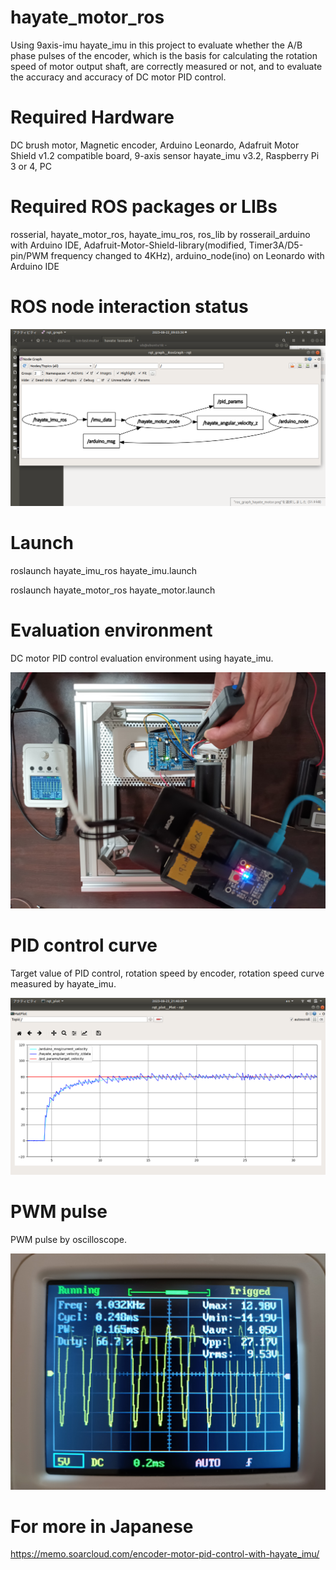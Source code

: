 # hayate_motor_ros

Using 9axis-imu hayate_imu in this project to evaluate whether the A/B phase pulses of the encoder, which is the basis for calculating the rotation speed of motor output 
shaft, are correctly measured or not, and to evaluate the accuracy and accuracy of DC motor PID control.

# Required Hardware

DC brush motor, Magnetic encoder, Arduino Leonardo, Adafruit Motor Shield v1.2 compatible board, 9-axis sensor hayate_imu v3.2, Raspberry Pi 3 or 4, PC

# Required ROS packages or LIBs

rosserial, hayate_motor_ros, hayate_imu_ros, ros_lib by rosserail_arduino with Arduino IDE, Adafruit-Motor-Shield-library(modified, Timer3A/D5-pin/PWM frequency changed to 4KHz), arduino_node(ino) on Leonardo with Arduino IDE

# ROS node interaction status

<img src="https://github.com/soarbear/hayate_motor_ros/blob/master/rqt_graph_hayate_motor.png" alt="hayate_motor_ros ROS node interaction status" title="hayate_motor_ros ROS node interaction status" />

# Launch

roslaunch hayate_imu_ros hayate_imu.launch

roslaunch hayate_motor_ros hayate_motor.launch

# Evaluation environment

DC motor PID control evaluation environment using hayate_imu.

<img src="https://github.com/soarbear/hayate_motor_ros/blob/master/motor_pid_control_evaluation_environment.jpg" alt="motor_pid_control_evaluation_environment" title="motor_pid_control_evaluation_environment" />

# PID control curve

Target value of PID control, rotation speed by encoder, rotation speed curve measured by hayate_imu.

<img src="https://github.com/soarbear/hayate_motor_ros/blob/master/pid_anguler_velocity_by_hayate_imu_encoder_counter.png" alt="pid_anguler_velocity_by_hayate_imu_encoder_counter" title="pid_anguler_velocity_by_hayate_imu_encoder_counter" />

# PWM pulse

PWM pulse by oscilloscope.

<img src="https://github.com/soarbear/hayate_motor_ros/blob/master/pid_pwm_wave_by_oscilloscope.jpg" alt="pid_pwm_wave_by_oscilloscope" title="pid_pwm_wave_by_oscilloscope" />

# For more in Japanese

<a href="https://memo.soarcloud.com/encoder-motor-pid-control-with-hayate_imu/">https://memo.soarcloud.com/encoder-motor-pid-control-with-hayate_imu/</a>
